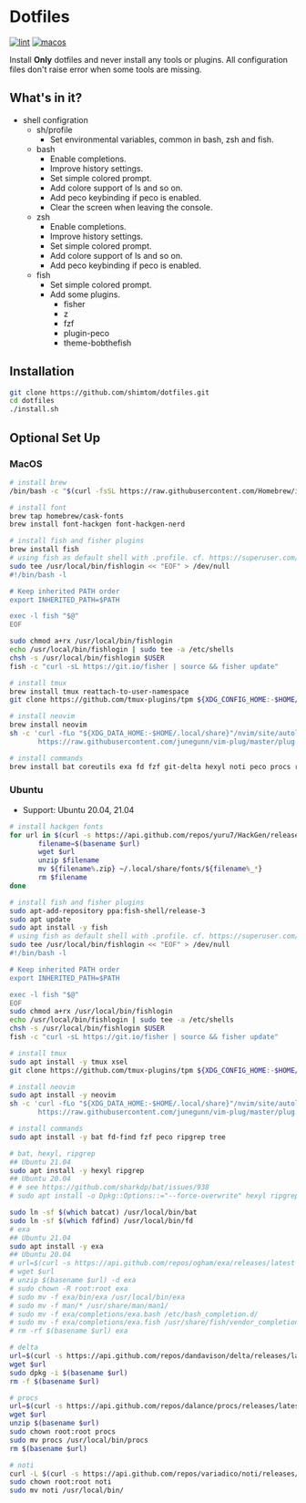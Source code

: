 # Dotfiles

[![lint](https://github.com/shimtom/dotfiles/actions/workflows/lint.yml/badge.svg)](https://github.com/shimtom/dotfiles/actions/workflows/lint.yml) [![macos](https://github.com/shimtom/dotfiles/actions/workflows/macos.yml/badge.svg)](https://github.com/shimtom/dotfiles/actions/workflows/macos.yml)

Install **Only** dotfiles and never install any tools or plugins.
All configuration files don't raise error when some tools are missing.


## What's in it?
* shell configration
    * sh/profile
        - Set environmental variables, common in bash, zsh and fish.
    * bash
        - Enable completions.
        - Improve history settings.
        - Set simple colored prompt.
        - Add colore support of ls and so on.
        - Add peco keybinding if peco is enabled.
        - Clear the screen when leaving the console.
    * zsh
        - Enable completions.
        - Improve history settings.
        - Set simple colored prompt.
        - Add colore support of ls and so on.
        - Add peco keybinding if peco is enabled.
    * fish
        - Set simple colored prompt.
        - Add some plugins.
            - fisher
            - z
            - fzf
            - plugin-peco
            - theme-bobthefish


## Installation

```bash
git clone https://github.com/shimtom/dotfiles.git
cd dotfiles
./install.sh
```

## Optional Set Up
### MacOS

```bash
# install brew
/bin/bash -c "$(curl -fsSL https://raw.githubusercontent.com/Homebrew/install/HEAD/install.sh)"

# install font
brew tap homebrew/cask-fonts
brew install font-hackgen font-hackgen-nerd

# install fish and fisher plugins
brew install fish
# using fish as default shell with .profile. cf. https://superuser.com/questions/446925/re-use-profile-for-fish
sudo tee /usr/local/bin/fishlogin << "EOF" > /dev/null
#!/bin/bash -l

# Keep inherited PATH order
export INHERITED_PATH=$PATH

exec -l fish "$@"
EOF

sudo chmod a+rx /usr/local/bin/fishlogin
echo /usr/local/bin/fishlogin | sudo tee -a /etc/shells
chsh -s /usr/local/bin/fishlogin $USER
fish -c "curl -sL https://git.io/fisher | source && fisher update"

# install tmux
brew install tmux reattach-to-user-namespace
git clone https://github.com/tmux-plugins/tpm ${XDG_CONFIG_HOME:-$HOME/.config}/tmux/plugins/tpm

# install neovim
brew install neovim
sh -c 'curl -fLo "${XDG_DATA_HOME:-$HOME/.local/share}"/nvim/site/autoload/plug.vim --create-dirs \
       https://raw.githubusercontent.com/junegunn/vim-plug/master/plug.vim'

# install commands
brew install bat coreutils exa fd fzf git-delta hexyl noti peco procs ripgrep tree
```

### Ubuntu
* Support: Ubuntu 20.04, 21.04

```bash
# install hackgen fonts
for url in $(curl -s https://api.github.com/repos/yuru7/HackGen/releases/latest | grep "browser_download_url.*\.zip" | cut -d : -f 2,3 | tr -d \"); do
       filename=$(basename $url)
       wget $url
       unzip $filename
       mv ${filename%.zip} ~/.local/share/fonts/${filename%_*}
       rm $filename
done

# install fish and fisher plugins
sudo apt-add-repository ppa:fish-shell/release-3
sudo apt update
sudo apt install -y fish
# using fish as default shell with .profile. cf. https://superuser.com/questions/446925/re-use-profile-for-fish
sudo tee /usr/local/bin/fishlogin << "EOF" > /dev/null
#!/bin/bash -l

# Keep inherited PATH order
export INHERITED_PATH=$PATH

exec -l fish "$@"
EOF
sudo chmod a+rx /usr/local/bin/fishlogin
echo /usr/local/bin/fishlogin | sudo tee -a /etc/shells
chsh -s /usr/local/bin/fishlogin $USER
fish -c "curl -sL https://git.io/fisher | source && fisher update"

# install tmux
sudo apt install -y tmux xsel
git clone https://github.com/tmux-plugins/tpm ${XDG_CONFIG_HOME:-$HOME/.config}/tmux/plugins/tpm

# install neovim
sudo apt install -y neovim
sh -c 'curl -fLo "${XDG_DATA_HOME:-$HOME/.local/share}"/nvim/site/autoload/plug.vim --create-dirs \
       https://raw.githubusercontent.com/junegunn/vim-plug/master/plug.vim'

# install commands
sudo apt install -y bat fd-find fzf peco ripgrep tree

# bat, hexyl, ripgrep
## Ubuntu 21.04
sudo apt install -y hexyl ripgrep
## Ubuntu 20.04
# # see https://github.com/sharkdp/bat/issues/938
# sudo apt install -o Dpkg::Options::="--force-overwrite" hexyl ripgrep

sudo ln -sf $(which batcat) /usr/local/bin/bat
sudo ln -sf $(which fdfind) /usr/local/bin/fd
# exa
## Ubuntu 21.04
sudo apt install -y exa
## Ubuntu 20.04
# url=$(curl -s https://api.github.com/repos/ogham/exa/releases/latest | grep -E "browser_download_url.*exa-linux-x86_64-v[0-9]+\.[0-9]+\.[0-9]+\.*\.zip" | cut -d : -f 2,3 | tr -d \")
# wget $url
# unzip $(basename $url) -d exa
# sudo chown -R root:root exa
# sudo mv -f exa/bin/exa /usr/local/bin/exa
# sudo mv -f man/* /usr/share/man/man1/
# sudo mv -f exa/completions/exa.bash /etc/bash_completion.d/
# sudo mv -f exa/completions/exa.fish /usr/share/fish/vendor_completions.d/
# rm -rf $(basename $url) exa

# delta
url=$(curl -s https://api.github.com/repos/dandavison/delta/releases/latest | grep -E "browser_download_url.*git-delta_[0-9]+\.[0-9]+\.[0-9]+_amd64\.deb" | cut -d : -f 2,3 | tr -d \")
wget $url
sudo dpkg -i $(basename $url)
rm -f $(basename $url)

# procs
url=$(curl -s https://api.github.com/repos/dalance/procs/releases/latest | grep -E "browser_download_url.*procs-v[0-9]+\.[0-9]+\.[0-9]+-x86_64-linux\.zip" | cut -d : -f 2,3 | tr -d \")
wget $url
unzip $(basename $url)
sudo chown root:root procs
sudo mv procs /usr/local/bin/procs
rm $(basename $url)

# noti
curl -L $(curl -s https://api.github.com/repos/variadico/noti/releases/latest | awk '/browser_download_url/ { print $2 }' | grep 'linux-amd64' | sed 's/"//g') | tar -xz
sudo chown root:root noti
sudo mv noti /usr/local/bin/
```
